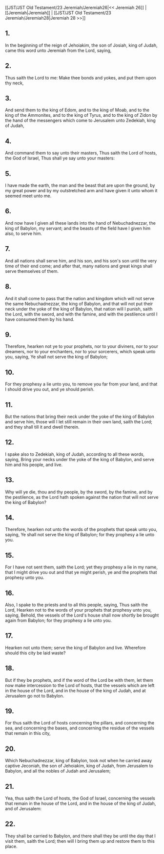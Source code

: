 [[JST/JST Old Testament/23 Jeremiah/Jeremiah26|<< Jeremiah 26]] | [[Jeremiah|Jeremiah]] | [[JST/JST Old Testament/23 Jeremiah/Jeremiah28|Jeremiah 28 >>]]
## 1.
In the beginning of the reign of Jehoiakim, the son of Josiah, king of Judah, came this word unto Jeremiah from the Lord, saying,
## 2.
Thus saith the Lord to me: Make thee bonds and yokes, and put them upon thy neck,
## 3.
And send them to the king of Edom, and to the king of Moab, and to the king of the Ammonites, and to the king of Tyrus, and to the king of Zidon by the hand of the messengers which come to Jerusalem unto Zedekiah, king of Judah,
## 4.
And command them to say unto their masters, Thus saith the Lord of hosts, the God of Israel, Thus shall ye say unto your masters:
## 5.
I have made the earth, the man and the beast that are upon the ground, by my great power and by my outstretched arm and have given it unto whom it seemed meet unto me.
## 6.
And now have I given all these lands into the hand of Nebuchadnezzar, the king of Babylon, my servant; and the beasts of the field have I given him also, to serve him.
## 7.
And all nations shall serve him, and his son, and his son\'s son until the very time of their end come; and after that, many nations and great kings shall serve themselves of them.
## 8.
And it shall come to pass that the nation and kingdom which will not serve the same Nebuchadnezzar, the king of Babylon, and that will not put their neck under the yoke of the king of Babylon, that nation will I punish, saith the Lord, with the sword, and with the famine, and with the pestilence until I have consumed them by his hand.
## 9.
Therefore, hearken not ye to your prophets, nor to your diviners, nor to your dreamers, nor to your enchanters, nor to your sorcerers, which speak unto you, saying, Ye shall not serve the king of Babylon;
## 10.
For they prophesy a lie unto you, to remove you far from your land, and that I should drive you out, and ye should perish.
## 11.
But the nations that bring their neck under the yoke of the king of Babylon and serve him, those will I let still remain in their own land, saith the Lord; and they shall till it and dwell therein.
## 12.
I spake also to Zedekiah, king of Judah, according to all these words, saying, Bring your necks under the yoke of the king of Babylon, and serve him and his people, and live.
## 13.
Why will ye die, thou and thy people, by the sword, by the famine, and by the pestilence, as the Lord hath spoken against the nation that will not serve the king of Babylon?
## 14.
Therefore, hearken not unto the words of the prophets that speak unto you, saying, Ye shall not serve the king of Babylon; for they prophesy a lie unto you.
## 15.
For I have not sent them, saith the Lord; yet they prophesy a lie in my name, that I might drive you out and that ye might perish, ye and the prophets that prophesy unto you.
## 16.
Also, I spake to the priests and to all this people, saying, Thus saith the Lord, Hearken not to the words of your prophets that prophesy unto you, saying, Behold, the vessels of the Lord\'s house shall now shortly be brought again from Babylon; for they prophesy a lie unto you.
## 17.
Hearken not unto them; serve the king of Babylon and live. Wherefore should this city be laid waste?
## 18.
But if they be prophets, and if the word of the Lord be with them, let them now make intercession to the Lord of hosts, that the vessels which are left in the house of the Lord, and in the house of the king of Judah, and at Jerusalem go not to Babylon.
## 19.
For thus saith the Lord of hosts concerning the pillars, and concerning the sea, and concerning the bases, and concerning the residue of the vessels that remain in this city,
## 20.
Which Nebuchadnezzar, king of Babylon, took not when he carried away captive Jeconiah, the son of Jehoiakim, king of Judah, from Jerusalem to Babylon, and all the nobles of Judah and Jerusalem;
## 21.
Yea, thus saith the Lord of hosts, the God of Israel, concerning the vessels that remain in the house of the Lord, and in the house of the king of Judah, and of Jerusalem:
## 22.
They shall be carried to Babylon, and there shall they be until the day that I visit them, saith the Lord; then will I bring them up and restore them to this place.

